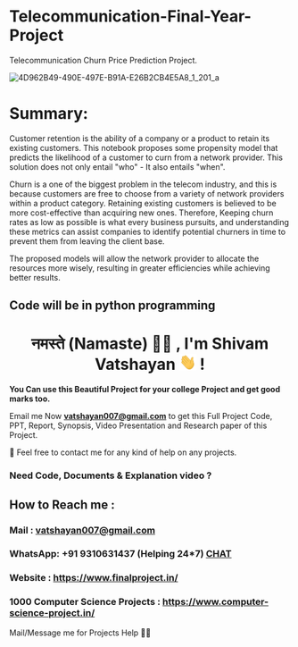 # Telecommunication-Final-Year-Project
Telecommunication Churn Price Prediction Project. 

![4D962B49-490E-497E-B91A-E26B2CB4E5A8_1_201_a](https://user-images.githubusercontent.com/28294942/151219252-be9b56ea-27cd-43d6-a3eb-33141ef89b77.jpeg)


# Summary:

Customer retention is the ability of a company or a product to retain its existing customers. This notebook proposes some propensity model that predicts the likelihood of a customer to curn from a network provider. This solution does not only entail "who" - It also entails "when".

Churn is a one of the biggest problem in the telecom industry, and this is because customers are free to choose from a variety of network providers within a product category. Retaining existing customers is believed to be more cost-effective than acquiring new ones. Therefore, Keeping churn rates as low as possible is what every business pursuits, and understanding these metrics can assist companies to identify potential churners in time to prevent them from leaving the client base.

The proposed models will allow the network provider to allocate the resources more wisely, resulting in greater efficiencies while achieving better results.



## Code will be in python programming

<h1 align="center"> नमस्ते (Namaste) 🙏🏻 , I'm Shivam Vatshayan <img src="https://raw.githubusercontent.com/ABSphreak/ABSphreak/master/gifs/Hi.gif" width="30px"> ! </h1>

**You Can use this Beautiful Project for your college Project and get good marks too.**

Email me Now **vatshayan007@gmail.com** to get this Full Project Code, PPT, Report, Synopsis, Video Presentation and Research paper of this Project.

💌 Feel free to contact me for any kind of help on any projects.
 
### Need Code, Documents & Explanation video ? 

## How to Reach me :

### Mail : vatshayan007@gmail.com 

### WhatsApp: **+91 9310631437** (Helping 24*7) **[CHAT](https://wa.me/message/CHWN2AHCPMAZK1)** 

### Website : https://www.finalproject.in/

### 1000 Computer Science Projects : https://www.computer-science-project.in/

Mail/Message me for Projects Help 🙏🏻
